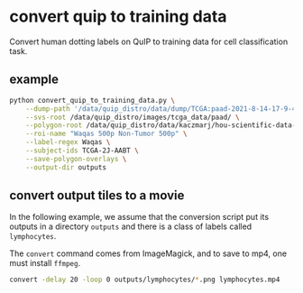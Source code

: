 # convert quip to training data

Convert human dotting labels on QuIP to training data for cell classification task.

## example

```bash
python convert_quip_to_training_data.py \
    --dump-path '/data/quip_distro/data/dump/TCGA:paad-2021-8-14-17-9-47' \
    --svs-root /data/quip_distro/images/tcga_data/paad/ \
    --polygon-root /data/quip_distro/data/kaczmarj/hou-scientific-data-nuclei-v0/paad_polygon/ \
    --roi-name "Waqas 500p Non-Tumor 500p" \
    --label-regex Waqas \
    --subject-ids TCGA-2J-AABT \
    --save-polygon-overlays \
    --output-dir outputs
```

## convert output tiles to a movie

In the following example, we assume that the conversion script put its outputs in
a directory `outputs` and there is a class of labels called `lymphocytes`.

The `convert` command comes from ImageMagick, and to save to mp4, one must install
`ffmpeg`.

```bash
convert -delay 20 -loop 0 outputs/lymphocytes/*.png lymphocytes.mp4
```
